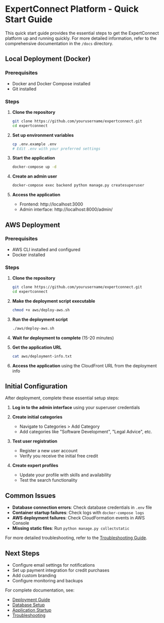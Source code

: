 # ExpertConnect Platform - Quick Start Guide

This quick start guide provides the essential steps to get the ExpertConnect platform up and running quickly. For more detailed information, refer to the comprehensive documentation in the `/docs` directory.

## Local Deployment (Docker)

### Prerequisites
- Docker and Docker Compose installed
- Git installed

### Steps

1. **Clone the repository**
   ```bash
   git clone https://github.com/yourusername/expertconnect.git
   cd expertconnect
   ```

2. **Set up environment variables**
   ```bash
   cp .env.example .env
   # Edit .env with your preferred settings
   ```

3. **Start the application**
   ```bash
   docker-compose up -d
   ```

4. **Create an admin user**
   ```bash
   docker-compose exec backend python manage.py createsuperuser
   ```

5. **Access the application**
   - Frontend: http://localhost:3000
   - Admin interface: http://localhost:8000/admin/

## AWS Deployment

### Prerequisites
- AWS CLI installed and configured
- Docker installed

### Steps

1. **Clone the repository**
   ```bash
   git clone https://github.com/yourusername/expertconnect.git
   cd expertconnect
   ```

2. **Make the deployment script executable**
   ```bash
   chmod +x aws/deploy-aws.sh
   ```

3. **Run the deployment script**
   ```bash
   ./aws/deploy-aws.sh
   ```

4. **Wait for deployment to complete** (15-20 minutes)

5. **Get the application URL**
   ```bash
   cat aws/deployment-info.txt
   ```

6. **Access the application** using the CloudFront URL from the deployment info

## Initial Configuration

After deployment, complete these essential setup steps:

1. **Log in to the admin interface** using your superuser credentials

2. **Create initial categories**
   - Navigate to Categories > Add Category
   - Add categories like "Software Development", "Legal Advice", etc.

3. **Test user registration**
   - Register a new user account
   - Verify you receive the initial free credit

4. **Create expert profiles**
   - Update your profile with skills and availability
   - Test the search functionality

## Common Issues

- **Database connection errors**: Check database credentials in `.env` file
- **Container startup failures**: Check logs with `docker-compose logs`
- **AWS deployment failures**: Check CloudFormation events in AWS Console
- **Missing static files**: Run `python manage.py collectstatic`

For more detailed troubleshooting, refer to the [Troubleshooting Guide](TROUBLESHOOTING.md).

## Next Steps

- Configure email settings for notifications
- Set up payment integration for credit purchases
- Add custom branding
- Configure monitoring and backups

For complete documentation, see:
- [Deployment Guide](DEPLOYMENT_GUIDE.md)
- [Database Setup](DATABASE_SETUP.md)
- [Application Startup](APPLICATION_STARTUP.md)
- [Troubleshooting](TROUBLESHOOTING.md)
